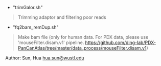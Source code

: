 
* "trimGalor.sh"      
> Trimming adaptor and filtering poor reads

* "fq2bam_remDup.sh"
> Make bam file (only for human data. For PDX data, please use 'mouseFilter.disam.v1' pipeline. https://github.com/ding-lab/PDX-PanCanAtlas/tree/master/data_process/mouseFilter.disam.v1)
    





Author: Sun, Hua <hua.sun@wustl.edu>
